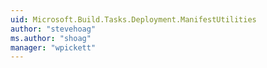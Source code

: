 ```yaml
---
uid: Microsoft.Build.Tasks.Deployment.ManifestUtilities
author: "stevehoag"
ms.author: "shoag"
manager: "wpickett"
---
```


